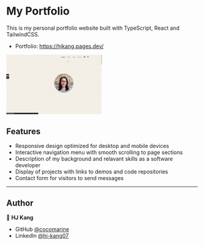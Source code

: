 # My Portfolio

This is my personal portfolio website built with TypeScript, React and TailwindCSS. 
- Portfolio: https://hjkang.pages.dev/

<img src="src/assets/hjkang_portfolio_demo_desktop_opt.gif" width="50%" alt="hj's portfolio - animated gif demo" title="Animated gif demo"/>

## Features
- Responsive design optimized for desktop and mobile devices
- Interactive navigation menu with smooth scrolling to page sections
- Description of my background and relavant skills as a software developer
- Display of projects with links to demos and code repositories
- Contact form for visitors to send messages

------------------

## Author

👤 **HJ Kang** 
- GitHub [@cocomarine](https://github.com/cocomarine) 
- LinkedIn [@hj-kang07](https://www.linkedin.com/in/hj-kang07/) 

